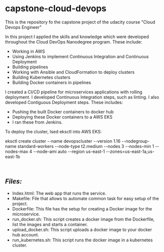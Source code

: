 # capstone-cloud-devops
This is the repository fo the capstone project of the udacity course "Cloud Devops Engineer"

In this project I applied the skills and knowledge which were developed throughout the Cloud DevOps Nanodegree program. These include:

- Working in AWS
- Using Jenkins to implement Continuous Integration and Continuous Deployment
- Building pipelines
- Working with Ansible and CloudFormation to deploy clusters
- Building Kubernetes clusters
- Building Docker containers in pipelines

I created a CI/CD pipeline for microservices applications with rolling deployment. I developed Continuous Integration steps, such as linting. I also developed Contiguous Deployment steps. These includes:
- Pushing the built Docker containers to docker hub
- Deploying these Docker containers to a AWS EKS
- I ran these from Jenkins.

To deploy the cluster, Ised eksctl into AWS EKS:

eksctl create cluster --name devopscluster --version 1.16 --nodegroup-name standard-workers --node-type t2.medium --nodes 3 --nodes-min 1 --nodes-max 4 --node-ami auto --region us-east-1 --zones=us-east-1a,us-east-1b


&nbsp;

## _Files:_

- Index.html: The web app that runs the service.
- Makefile: File that allows to automate common task for easy setup of the project.
- Dockerfile: This file has the setup for creating a Docker image for the microservice.
- run_docker.sh: This script creates a docker image from the Dockerfile, list the images and starts a container.
- upload_docker.sh: This script uploads a docker image to your docker hub account.
- run_kubernetes.sh: This script runs the docker image in a kubernetes cluster.
